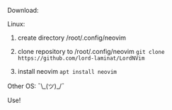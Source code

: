 Download:

Linux:
1) create directory /root/.config/neovim
2) clone repository to /root/.config/neovim 
    `git clone https://github.com/lord-laminat/LordNVim`

3) install neovim
    `apt install neovim`

Other OS:
¯\\\_(ツ)\_/¯

Use!

